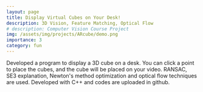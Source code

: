 ```yaml
---
layout: page
title: Display Virtual Cubes on Your Desk!
description: 3D Vision, Feature Matching, Optical Flow
# description: Computer Vision Course Project
img: /assets/img/projects/ARcube/demo.png
importance: 3
category: fun
---
```


Developed a program to display a 3D cube on a desk. You can click a point to place the cubes, and the cube will be placed on your video. RANSAC, SE3 explanation, Newton's method optimization and optical flow techniques are used. Developed with C++ and codes are uploaded in github.
